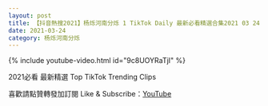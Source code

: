 ```yaml
---
layout: post
title: 【抖音熱搜2021】杨烁河南分烁 1 TikTok Daily 最新必看精選合集2021 03 24
date: 2021-03-24
category: 杨烁河南分烁
---
```


{% include youtube-video.html id="9c8UOYRaTjI" %}

2021必看 最新精選 Top TikTok Trending Clips

喜歡請點贊轉發加訂閱 Like & Subscribe：[YouTube](https://www.youtube.com/channel/UCAoR7VcanIPd04uEq_GIylA/videos)

